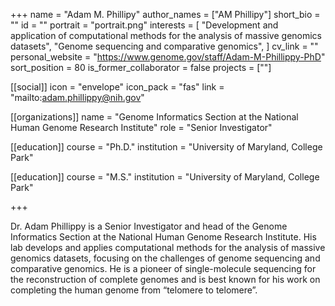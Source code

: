 +++
name = "Adam M. Phillipy"
author_names = ["AM Phillipy"]
short_bio = ""
id = ""
portrait = "portrait.png"
interests = [
  "Development and application of computational methods for the analysis of massive genomics datasets",
  "Genome sequencing and comparative genomics",
]
cv_link = ""
personal_website = "https://www.genome.gov/staff/Adam-M-Phillippy-PhD"
sort_position = 80
is_former_collaborator = false
projects = [""]

[[social]]
    icon = "envelope"
    icon_pack = "fas"
    link = "mailto:adam.phillippy@nih.gov"

[[organizations]]
    name = "Genome Informatics Section at the National Human Genome Research Institute"
    role = "Senior Investigator"

[[education]]
  course = "Ph.D."
  institution = "University of Maryland, College Park"

[[education]]
  course = "M.S."
  institution = "University of Maryland, College Park"

+++

Dr. Adam Phillippy is a Senior Investigator and head of the Genome Informatics Section at the National Human Genome Research Institute. His lab develops and applies computational methods for the analysis of massive genomics datasets, focusing on the challenges of genome sequencing and comparative genomics. He is a pioneer of single-molecule sequencing for the reconstruction of complete genomes and is best known for his work on completing the human genome from “telomere to telomere”.
